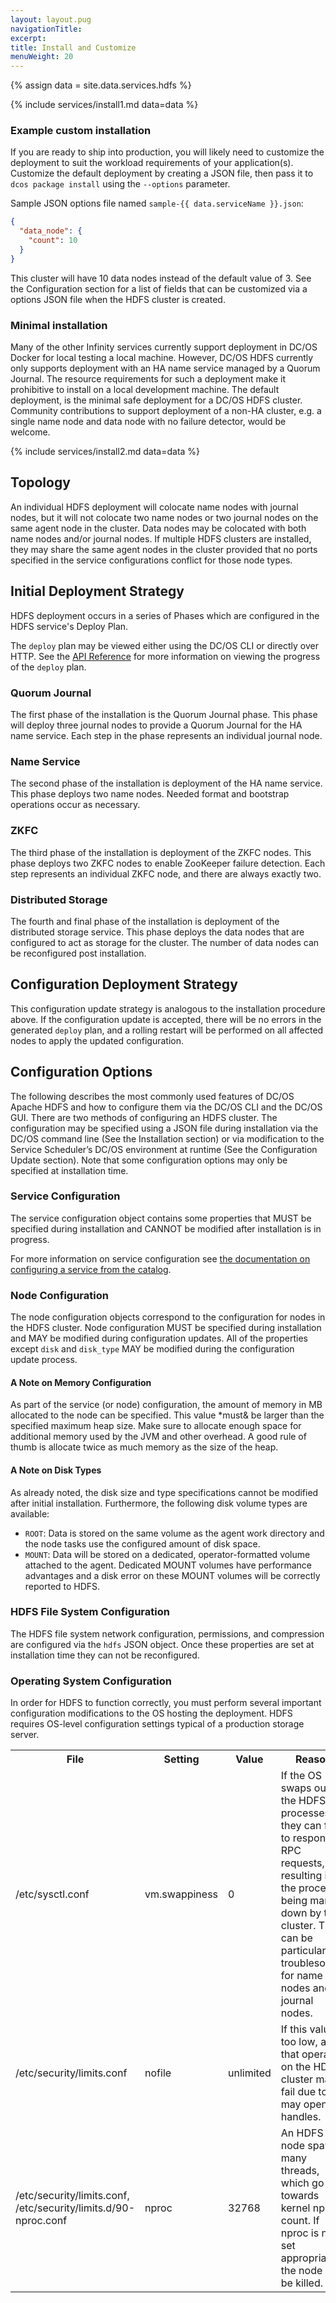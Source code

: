 ```yaml
---
layout: layout.pug
navigationTitle:
excerpt:
title: Install and Customize
menuWeight: 20
---
```

{% assign data = site.data.services.hdfs %}

{% include services/install1.md data=data %}

### Example custom installation

If you are ready to ship into production, you will likely need to customize the deployment to suit the workload requirements of your application(s). Customize the default deployment by creating a JSON file, then pass it to `dcos package install` using the `--options` parameter.

Sample JSON options file named `sample-{{ data.serviceName }}.json`:

```json
{
  "data_node": {
    "count": 10
  }
}
```

This cluster will have 10 data nodes instead of the default value of 3.
See the Configuration section for a list of fields that can be customized via a options JSON file when the HDFS cluster is created.

### Minimal installation

Many of the other Infinity services currently support deployment in DC/OS Docker for local testing a local machine. However, DC/OS HDFS currently only supports deployment with an HA name service managed by a Quorum Journal. The resource requirements for such a deployment make it prohibitive to install on a local development machine. The default deployment, is the minimal safe deployment for a DC/OS HDFS cluster. Community contributions to support deployment of a non-HA cluster, e.g. a single name node and data node with no failure detector, would be welcome.

{% include services/install2.md data=data %}

## Topology

An individual HDFS deployment will colocate name nodes with journal nodes, but it will not colocate two name nodes or two journal nodes on the same agent node in the cluster. Data nodes may be colocated with both name nodes and/or journal nodes. If multiple HDFS clusters are installed, they may share the same agent nodes in the cluster provided that no ports specified in the service configurations conflict for those node types.

## Initial Deployment Strategy

HDFS deployment occurs in a series of Phases which are configured in the HDFS service's Deploy Plan.

The `deploy` plan may be viewed either using the DC/OS CLI or directly over HTTP. See the [API Reference](api-reference.md#view-plan) for more information on viewing the progress of the `deploy` plan.

### Quorum Journal

The first phase of the installation is the Quorum Journal phase. This phase will deploy three journal nodes to provide a Quorum Journal for the HA name service. Each step in the phase represents an individual journal node.

### Name Service

The second phase of the installation is deployment of the HA name service. This phase deploys two name nodes.  Needed format and bootstrap operations occur as necessary.

### ZKFC

The third phase of the installation is deployment of the ZKFC nodes. This phase deploys two ZKFC nodes to enable ZooKeeper failure detection. Each step represents an individual ZKFC node, and there are always exactly two.

### Distributed Storage

The fourth and final phase of the installation is deployment of the distributed storage service. This phase deploys the data nodes that are configured to act as storage for the cluster. The number of data nodes can be reconfigured post installation.

## Configuration Deployment Strategy

This configuration update strategy is analogous to the installation procedure above. If the configuration update is accepted, there will be no errors in the generated `deploy` plan, and a rolling restart will be performed on all affected nodes to apply the updated configuration.

## Configuration Options

The following describes the most commonly used features of DC/OS Apache HDFS and how to configure them via the DC/OS CLI and the DC/OS GUI. There are two methods of configuring an HDFS cluster. The configuration may be specified using a JSON file during installation via the DC/OS command line (See the Installation section) or via modification to the Service Scheduler’s DC/OS environment at runtime (See the Configuration Update section). Note that some configuration options may only be specified at installation time.

### Service Configuration

The service configuration object contains some properties that MUST be specified during installation and CANNOT be modified after installation is in progress.

For more information on service configuration see [the documentation on configuring a service from the catalog](https://docs.mesosphere.com/latest/deploying-services/config-universe-service/).

### Node Configuration

The node configuration objects correspond to the configuration for nodes in the HDFS cluster. Node configuration MUST be specified during installation and MAY be modified during configuration updates. All of the properties except `disk` and `disk_type` MAY be modified during the configuration update process.

#### A Note on Memory Configuration

As part of the service (or node) configuration, the amount of memory in MB allocated to the node can be specified. This value *must& be larger than the specified maximum heap size. Make sure to allocate enough space for additional memory used by the JVM and other overhead. A good rule of thumb is allocate twice as much memory as the size of the heap.

#### A Note on Disk Types

As already noted, the disk size and type specifications cannot be modified after initial installation. Furthermore, the following disk volume types are available:

* `ROOT`: Data is stored on the same volume as the agent work directory and the node tasks use the configured amount of disk space.
* `MOUNT`: Data will be stored on a dedicated, operator-formatted volume attached to the agent. Dedicated MOUNT volumes have performance advantages and a disk error on these MOUNT volumes will be correctly reported to HDFS.

### HDFS File System Configuration

The HDFS file system network configuration, permissions, and compression are configured via the `hdfs` JSON object. Once these properties are set at installation time they can not be reconfigured.

### Operating System Configuration

In order for HDFS to function correctly, you must perform several important configuration modifications to the OS hosting the deployment. HDFS requires OS-level configuration settings typical of a production storage server.

<table class="table">

  <tr>
    <th>File</th>
    <th>Setting</th>
    <th>Value</th>
    <th>Reason</th>
  </tr>

   <tr>
    <td>/etc/sysctl.conf</td>
    <td>vm.swappiness</td>
    <td>0</td>
    <td>If the OS swaps out the HDFS processes, they can fail to respond to RPC requests, resulting in the process being marked down by the cluster. This can be particularly troublesome for name nodes and journal nodes.</td>
  </tr>

  <tr>
    <td>/etc/security/limits.conf</td>
    <td>nofile</td>
    <td>unlimited</td>
    <td>If this value is too low, a job that operate on the HDFS cluster may fail due to too may open file handles.</td>
  </tr>

  <tr>
    <td>/etc/security/limits.conf, /etc/security/limits.d/90-nproc.conf</td>
    <td>nproc</td>
    <td>32768</td>
    <td>An HDFS node spawns many threads, which go towards kernel nproc count. If nproc is not set appropriately, the node will be killed.</td>
  </tr>

</table>
